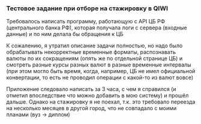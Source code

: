 ### Тестовое задание при отборе на стажировку в QIWI

Требовалось написать программу, работающую с API ЦБ РФ (центрального банка РФ), 
которая получала логи с сервера (входные данные) и по ним делала бы обращения к ЦБ

К сожалению, я утратил описание задачи полностью, но надо было обрабатывать некорректные временные
форматы, распознавать валюты по их сокращениям (опять же по отдельной странице ЦБ) и смотреть разные курсы
разных валют в разные временные интервалы (при этом могло быть время, когда, например, ЦБ не имел официальной конвертации,
то есть не проводил операции с какой-то из валют вовсе)

Приложение следовало написать за 3 часа, с чем я справился (и отметил впоследствие что можно добавить в мою систему) 
и прошёл дальше. Однако на стажировку я не поехал, т.к. это требовало переезда на несколько месяцев в другой город, 
что не совпадало с моими планами (вуз -> диплом)